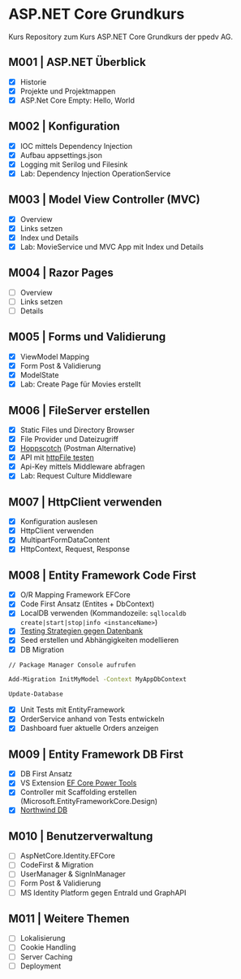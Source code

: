 # ASP.NET Core Grundkurs

Kurs Repository zum Kurs ASP.NET Core Grundkurs der ppedv AG.

## M001 | ASP.NET Überblick

-   [x] Historie
-   [x] Projekte und Projektmappen
-   [x] ASP.Net Core Empty: Hello, World

## M002 | Konfiguration

-   [x] IOC mittels Dependency Injection
-   [x] Aufbau appsettings.json
-   [x] Logging mit Serilog und Filesink
-   [x] Lab: Dependency Injection OperationService

## M003 | Model View Controller (MVC)

-   [x] Overview
-   [x] Links setzen
-   [x] Index und Details
-   [x] Lab: MovieService und MVC App mit Index und Details

## M004 | Razor Pages

-   [ ] Overview
-   [ ] Links setzen
-   [ ] Details

## M005 | Forms und Validierung

-   [x] ViewModel Mapping
-   [x] Form Post & Validierung
-   [x] ModelState
-   [x] Lab: Create Page für Movies erstellt

## M006 | FileServer erstellen

-   [x] Static Files und Directory Browser
-   [x] File Provider und Dateizugriff
-   [x] [Hoppscotch](https://hoppscotch.io/) (Postman Alternative)
-   [x] API mit [httpFile testen](https://learn.microsoft.com/de-de/aspnet/core/test/http-files?view=aspnetcore-8.0)
-   [x] Api-Key mittels Middleware abfragen
-   [x] Lab: Request Culture Middleware

## M007 | HttpClient verwenden

-   [x] Konfiguration auslesen
-   [x] HttpClient verwenden
-   [x] MultipartFormDataContent
-   [x] HttpContext, Request, Response

## M008 | Entity Framework Code First

-   [x] O/R Mapping Framework EFCore
-   [x] Code First Ansatz (Entites + DbContext)
-   [x] LocalDB verwenden (Kommandozeile: `sqllocaldb create|start|stop|info <instanceName>`)
-   [x] [Testing Strategien gegen Datenbank](https://learn.microsoft.com/de-de/ef/core/testing/)
-   [x] Seed erstellen und Abhängigkeiten modellieren
-   [x] DB Migration 

```bash
// Package Manager Console aufrufen

Add-Migration InitMyModel -Context MyAppDbContext

Update-Database

```

-   [x] Unit Tests mit EntityFramework
-   [x] OrderService anhand von Tests entwickeln
-   [x] Dashboard fuer aktuelle Orders anzeigen

## M009 | Entity Framework DB First

-   [x] DB First Ansatz
-   [x] VS Extension [EF Core Power Tools](https://marketplace.visualstudio.com/items?itemName=ErikEJ.EFCorePowerTools)
-   [x] Controller mit Scaffolding erstellen (Microsoft.EntityFrameworkCore.Design)
-   [x] [Northwind DB](https://github.com/microsoft/sql-server-samples/blob/master/samples/databases/northwind-pubs/instnwnd.sql)

## M010 | Benutzerverwaltung

-   [ ] AspNetCore.Identity.EFCore
-   [ ] CodeFirst & Migration
-   [ ] UserManager & SignInManager
-   [ ] Form Post & Validierung
-   [ ] MS Identity Platform gegen EntraId und GraphAPI

## M011 | Weitere Themen

-   [ ] Lokalisierung
-   [ ] Cookie Handling
-   [ ] Server Caching
-   [ ] Deployment 

